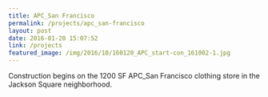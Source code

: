 ```yaml
---
title: APC_San Francisco
permalink: /projects/apc_san-francisco
layout: post
date: 2016-01-20 15:07:52
link: /projects
featured_image: /img/2016/10/160120_APC_start-con_161002-1.jpg
---
```


Construction begins on the 1200 SF APC_San Francisco clothing store in the Jackson Square neighborhood.
